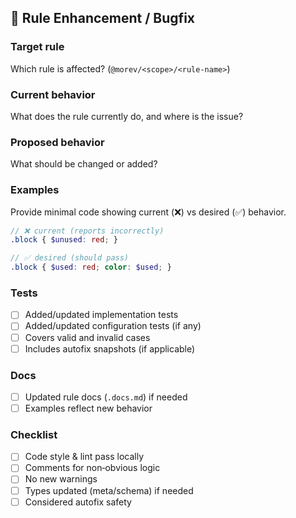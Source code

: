 ## 🔧 Rule Enhancement / Bugfix

### Target rule

Which rule is affected? (`@morev/<scope>/<rule-name>`)

### Current behavior

What does the rule currently do, and where is the issue?

### Proposed behavior

What should be changed or added?

### Examples

Provide minimal code showing current (❌) vs desired (✅) behavior.

```scss
// ❌ current (reports incorrectly)
.block { $unused: red; }

// ✅ desired (should pass)
.block { $used: red; color: $used; }
```

### Tests

* [ ] Added/updated implementation tests
* [ ] Added/updated configuration tests (if any)
* [ ] Covers valid and invalid cases
* [ ] Includes autofix snapshots (if applicable)

### Docs

* [ ] Updated rule docs (`.docs.md`) if needed
* [ ] Examples reflect new behavior

### Checklist

* [ ] Code style & lint pass locally
* [ ] Comments for non‑obvious logic
* [ ] No new warnings
* [ ] Types updated (meta/schema) if needed
* [ ] Considered autofix safety
